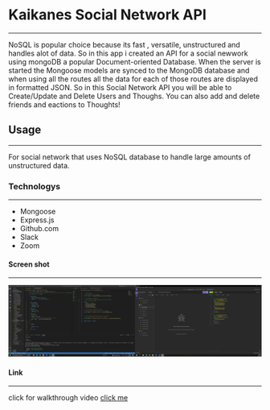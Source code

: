 # Kaikanes Social Network API
***
NoSQL is popular choice because its fast , versatile, unstructured and handles alot of data. So in this app i created an API for a social newwork using mongoDB a popular Document-oriented Database. When the server is started the Mongoose models are synced to the MongoDB database and when using all the routes all the data for each of those routes are displayed in formatted JSON. So in this Social Network API you will be able to Create/Update and Delete Users and Thoughs. You can also add and delete friends and eactions to Thoughts! 

## Usage
***
For social network that uses NoSQL database to handle large amounts of unstructured data.

### Technologys
***
* Mongoose
* Express.js
* Github.com
* Slack
* Zoom
#### Screen shot
***
![image](./images/Screenshot%20(140).png)
#### Link
***
click for walkthrough video
[click me]()